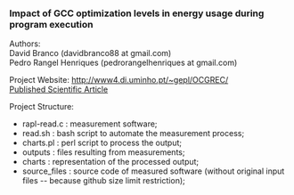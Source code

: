 ### Impact of GCC optimization levels in energy usage during program execution 
Authors: <br>
David Branco (davidbranco88 at gmail.com) <br>
Pedro Rangel Henriques (pedrorangelhenriques at gmail.com)<br>

Project Website: http://www4.di.uminho.pt/~gepl/OCGREC/<br>
[Published Scientific Article](http://www4.di.uminho.pt/~gepl/OCGREC/repository/Acta2016_DBranco_PRHenriques.pdf)<br>

Project Structure:
- rapl-read.c  : measurement software;
- read.sh      : bash script to automate the measurement process;
- charts.pl    : perl script to process the output;
- outputs      : files resulting from measurements;
- charts       : representation of the processed output;
- source_files : source code of measured software (without original input files -- because github size limit restriction);
